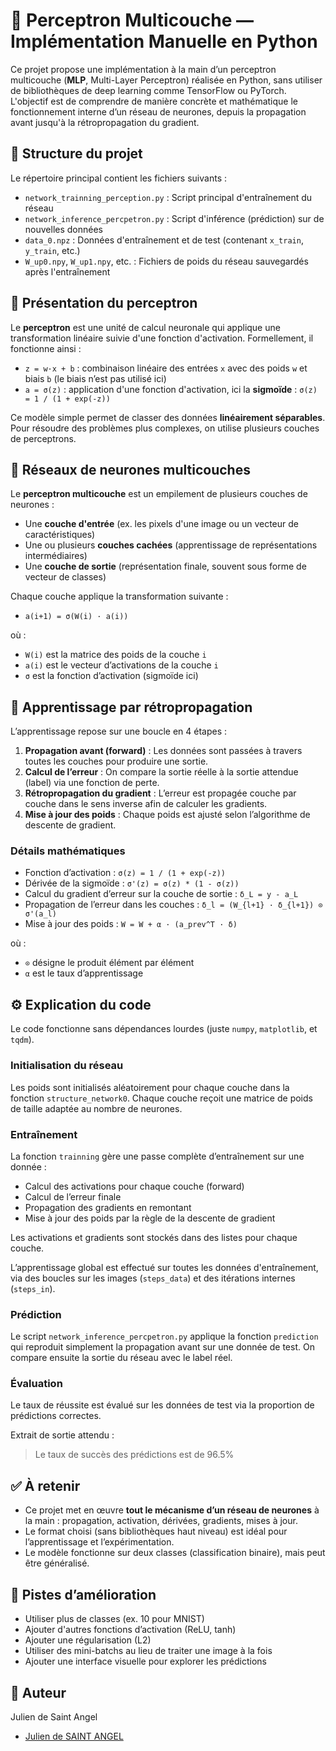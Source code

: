 
# 🧠 Perceptron Multicouche — Implémentation Manuelle en Python

Ce projet propose une implémentation à la main d’un perceptron multicouche (**MLP**, Multi-Layer Perceptron) réalisée en Python, sans utiliser de bibliothèques de deep learning comme TensorFlow ou PyTorch. L'objectif est de comprendre de manière concrète et mathématique le fonctionnement interne d’un réseau de neurones, depuis la propagation avant jusqu'à la rétropropagation du gradient.

## 📁 Structure du projet

Le répertoire principal contient les fichiers suivants :

- `network_trainning_perception.py` : Script principal d'entraînement du réseau  
- `network_inference_percpetron.py` : Script d'inférence (prédiction) sur de nouvelles données  
- `data_0.npz` : Données d'entraînement et de test (contenant `x_train`, `y_train`, etc.)  
- `W_up0.npy`, `W_up1.npy`, etc. : Fichiers de poids du réseau sauvegardés après l'entraînement

## 🧮 Présentation du perceptron

Le **perceptron** est une unité de calcul neuronale qui applique une transformation linéaire suivie d'une fonction d'activation. Formellement, il fonctionne ainsi :

- `z = w·x + b` : combinaison linéaire des entrées `x` avec des poids `w` et biais `b` (le biais n’est pas utilisé ici)  
- `a = σ(z)` : application d'une fonction d'activation, ici la **sigmoïde** : `σ(z) = 1 / (1 + exp(-z))`

Ce modèle simple permet de classer des données **linéairement séparables**. Pour résoudre des problèmes plus complexes, on utilise plusieurs couches de perceptrons.

## 🧱 Réseaux de neurones multicouches

Le **perceptron multicouche** est un empilement de plusieurs couches de neurones :

- Une **couche d'entrée** (ex. les pixels d'une image ou un vecteur de caractéristiques)  
- Une ou plusieurs **couches cachées** (apprentissage de représentations intermédiaires)  
- Une **couche de sortie** (représentation finale, souvent sous forme de vecteur de classes)

Chaque couche applique la transformation suivante :

- `a(i+1) = σ(W(i) · a(i))`

où :
- `W(i)` est la matrice des poids de la couche `i`  
- `a(i)` est le vecteur d’activations de la couche `i`  
- `σ` est la fonction d’activation (sigmoïde ici)

## 🔁 Apprentissage par rétropropagation

L’apprentissage repose sur une boucle en 4 étapes :

1. **Propagation avant (forward)** : Les données sont passées à travers toutes les couches pour produire une sortie.  
2. **Calcul de l’erreur** : On compare la sortie réelle à la sortie attendue (label) via une fonction de perte.  
3. **Rétropropagation du gradient** : L’erreur est propagée couche par couche dans le sens inverse afin de calculer les gradients.  
4. **Mise à jour des poids** : Chaque poids est ajusté selon l’algorithme de descente de gradient.

### Détails mathématiques

- Fonction d’activation : `σ(z) = 1 / (1 + exp(-z))`  
- Dérivée de la sigmoïde : `σ'(z) = σ(z) * (1 - σ(z))`  
- Calcul du gradient d’erreur sur la couche de sortie : `δ_L = y - a_L`  
- Propagation de l’erreur dans les couches : `δ_l = (W_{l+1} · δ_{l+1}) ⊙ σ'(a_l)`  
- Mise à jour des poids : `W = W + α · (a_prev^T · δ)`

où :
- `⊙` désigne le produit élément par élément  
- `α` est le taux d’apprentissage

## ⚙️ Explication du code

Le code fonctionne sans dépendances lourdes (juste `numpy`, `matplotlib`, et `tqdm`).

### Initialisation du réseau

Les poids sont initialisés aléatoirement pour chaque couche dans la fonction `structure_network0`. Chaque couche reçoit une matrice de poids de taille adaptée au nombre de neurones.

### Entraînement

La fonction `trainning` gère une passe complète d’entraînement sur une donnée :
- Calcul des activations pour chaque couche (forward)  
- Calcul de l’erreur finale  
- Propagation des gradients en remontant  
- Mise à jour des poids par la règle de la descente de gradient

Les activations et gradients sont stockés dans des listes pour chaque couche.

L’apprentissage global est effectué sur toutes les données d'entraînement, via des boucles sur les images (`steps_data`) et des itérations internes (`steps_in`).

### Prédiction

Le script `network_inference_percpetron.py` applique la fonction `prediction` qui reproduit simplement la propagation avant sur une donnée de test. On compare ensuite la sortie du réseau avec le label réel.

### Évaluation

Le taux de réussite est évalué sur les données de test via la proportion de prédictions correctes.

Extrait de sortie attendu :

> Le taux de succès des prédictions est de 96.5%

## ✅ À retenir

- Ce projet met en œuvre **tout le mécanisme d’un réseau de neurones** à la main : propagation, activation, dérivées, gradients, mises à jour.  
- Le format choisi (sans bibliothèques haut niveau) est idéal pour l’apprentissage et l’expérimentation.  
- Le modèle fonctionne sur deux classes (classification binaire), mais peut être généralisé.

## 🚀 Pistes d’amélioration

- Utiliser plus de classes (ex. 10 pour MNIST)  
- Ajouter d'autres fonctions d’activation (ReLU, tanh)  
- Ajouter une régularisation (L2)  
- Utiliser des mini-batchs au lieu de traiter une image à la fois  
- Ajouter une interface visuelle pour explorer les prédictions

## 👤 Auteur

Julien de Saint Angel
* [Julien de SAINT ANGEL](mailto:juliencine17@gmail.com)

